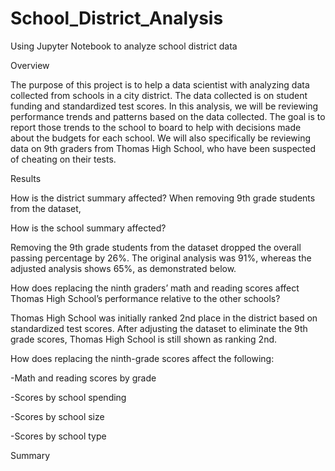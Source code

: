 # School_District_Analysis
Using Jupyter Notebook to analyze school district data

Overview


The purpose of this project is to help a data scientist with analyzing data collected from schools in a city district. The data collected is on student funding and standardized test scores. In this analysis, we will be reviewing performance trends and patterns based on the data collected. The goal is to report those trends to the school to board to help with decisions made about the budgets for each school. We will also specifically be reviewing data on 9th graders from Thomas High School, who have been suspected of cheating on their tests.

Results


How is the district summary affected?
When removing 9th grade students from the dataset, 

How is the school summary affected?

Removing the 9th grade students from the dataset dropped the overall passing percentage by 26%. The original analysis was 91%, whereas the adjusted analysis shows 65%, as demonstrated below.

How does replacing the ninth graders’ math and reading scores affect Thomas High School’s performance relative to the other schools?

Thomas High School was initially ranked 2nd place in the district based on standardized test scores. After adjusting the dataset to eliminate the 9th grade scores, Thomas High School is still shown as ranking 2nd. 

How does replacing the ninth-grade scores affect the following:

-Math and reading scores by grade

-Scores by school spending

-Scores by school size

-Scores by school type

Summary

